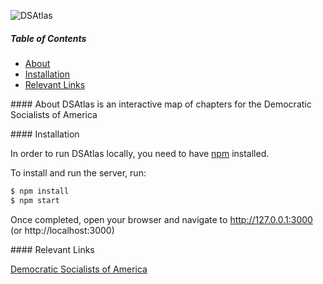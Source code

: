 ![DSAtlas](https://raw.githubusercontent.com/chrisengelsma/dsatlas/assets/img/dsatlas.png)

##### Table of Contents
* [About](#about)
* [Installation](#installation)
* [Relevant Links](#relevant-links)

<a name="about"></a> #### About
DSAtlas is an interactive map of chapters for the Democratic Socialists of America

<a name="installation"></a> #### Installation

In order to run DSAtlas locally, you need to have [npm](https://www.npmjs.com/) installed.

To install and run the server, run:

```bash
$ npm install
$ npm start
```

Once completed, open your browser and navigate to http://127.0.0.1:3000 (or http://localhost:3000)


<a name="relevant-links"></a> #### Relevant Links

[Democratic Socialists of America](http://www.dsausa.org/)
